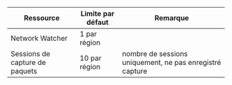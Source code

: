 | Ressource | Limite par défaut | Remarque |
| --- | --- | --- |
| Network Watcher | 1 par région  | |
| Sessions de capture de paquets |10 par région |nombre de sessions uniquement, ne pas enregistré capture |


